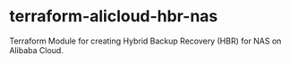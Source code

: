 # terraform-alicloud-hbr-nas
Terraform Module for creating Hybrid Backup Recovery (HBR) for NAS on Alibaba Cloud.
